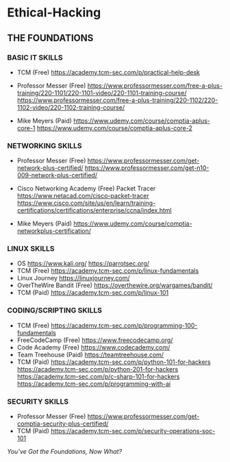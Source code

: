 # Ethical-Hacking

## THE FOUNDATIONS

### BASIC IT SKILLS

* TCM (Free)
https://academy.tcm-sec.com/p/practical-help-desk

* Professor Messer (Free)
https://www.professormesser.com/free-a-plus-training/220-1101/220-1101-video/220-1101-training-course/
https://www.professormesser.com/free-a-plus-training/220-1102/220-1102-video/220-1102-training-course/

* Mike Meyers (Paid)
https://www.udemy.com/course/comptia-aplus-core-1
https://www.udemy.com/course/comptia-aplus-core-2


### NETWORKING SKILLS

* Professor Messer (Free)
https://www.professormesser.com/get-network-plus-certified/
https://www.professormesser.com/get-n10-009-network-plus-certified/

* Cisco Networking Academy (Free) Packet Tracer
https://www.netacad.com/cisco-packet-tracer
https://www.cisco.com/site/us/en/learn/training-certifications/certifications/enterprise/ccna/index.html

* Mike Meyers (Paid)
https://www.udemy.com/course/comptia-networkplus-certification/

### LINUX SKILLS
* OS
https://www.kali.org/
https://parrotsec.org/
* TCM (Free)
https://academy.tcm-sec.com/p/linux-fundamentals
* Linux Journey
https://linuxjourney.com/
* OverTheWire Bandit (Free)
https://overthewire.org/wargames/bandit/
* TCM (Paid)
https://academy.tcm-sec.com/p/linux-101

### CODING/SCRIPTING SKILLS
* TCM (Free)
https://academy.tcm-sec.com/p/programming-100-fundamentals
* FreeCodeCamp (Free)
https://www.freecodecamp.org/
* Code Academy (Free)
https://www.codecademy.com/
* Team Treehouse (Paid)
https://teamtreehouse.com/
* TCM (Paid)
https://academy.tcm-sec.com/p/python-101-for-hackers
https://academy.tcm-sec.com/p/python-201-for-hackers
https://academy.tcm-sec.com/p/c-sharp-101-for-hackers
https://academy.tcm-sec.com/p/programming-with-ai

### SECURITY SKILLS
* Professor Messer (Free)
https://www.professormesser.com/get-comptia-security-plus-certified/
* TCM (Paid)
https://academy.tcm-sec.com/p/security-operations-soc-101

*You’ve Got the Foundations, Now What?*

###
###
